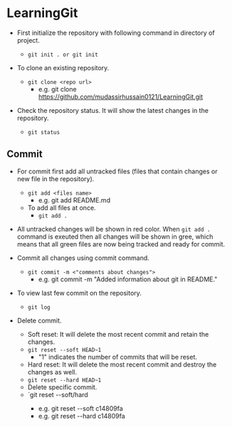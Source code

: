 # LearningGit

- First initialize the repository with following command in directory of project.
	- `git init . or git init`

- To clone an existing repository.
	- `git clone <repo url>`
		- e.g. git clone https://github.com/mudassirhussain0121/LearningGit.git

- Check the repository status. It will show the latest changes in the repository.
	- `git status`

## Commit

- For commit first add all untracked files (files that contain changes or new file in the repository).
	- `git add <files name>`
		- e.g. git add README.md
	- To add all files at once.
		- `git add .`

- All untracked changes will be shown in red color. When `git add .` command is exeuted then all changes will be shown in gree, which means that all green files are now being tracked and ready for commit.

- Commit all changes using commit command.
	- `git commit -m <"comments about changes">`
		- e.g. git commit -m "Added information about git in README."

- To view last few commit on the repository.
	- `git log`
	
- Delete commit.
	- Soft reset: It will delete the most recent commit and retain the changes.
	- `git reset --soft HEAD~1`
		- "1" indicates the number of commits that will be reset.
	- Hard reset: It will delete the most recent commit and destroy the changes as well.
	- `git reset --hard HEAD~1`
	- Delete specific commit.
	- `git reset --soft/hard <commit>
		- e.g. git reset --soft c14809fa
		- e.g. git reset --hard c14809fa